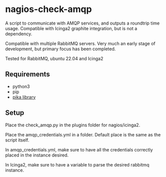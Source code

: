# nagios-check-amqp
A script to communicate with AMQP services, and outputs a roundtrip time usage. Compatible with Icinga2 graphite integration, but is not a dependency.

Compatible with multiple RabbitMQ servers. Very much an early stage of development, but primary focus has been completed.

Tested for RabbitMQ, ubuntu 22.04 and Icinga2

## Requirements
* python3
* pip
* [pika library](https://pypi.org/project/pika/)

## Setup
Place the check_amqp.py in the plugins folder for nagios/icinga2.

Place the amqp_credentials.yml in a folder. Default place is the same as the script itself.

In amqp_credentials.yml, make sure to have all the credentials correctly placed in the instance desired.

In Icinga2, make sure to have a variable to parse the desired rabbitmq instance.
